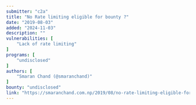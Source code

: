 ```yaml
---
submitter: "c2a"
title: "No Rate limiting eligible for bounty ?"
date: "2019-08-03"
added: "2024-11-03"
description: ""
vulnerabilities: [
    "Lack of rate limiting"
]
programs: [
    "undisclosed"
]
authors: [
    "Smaran Chand (@smaranchand)"
]
bounty: "undisclosed"
link: "https://smaranchand.com.np/2019/08/no-rate-limiting-eligible-for-bounty"
---
```




